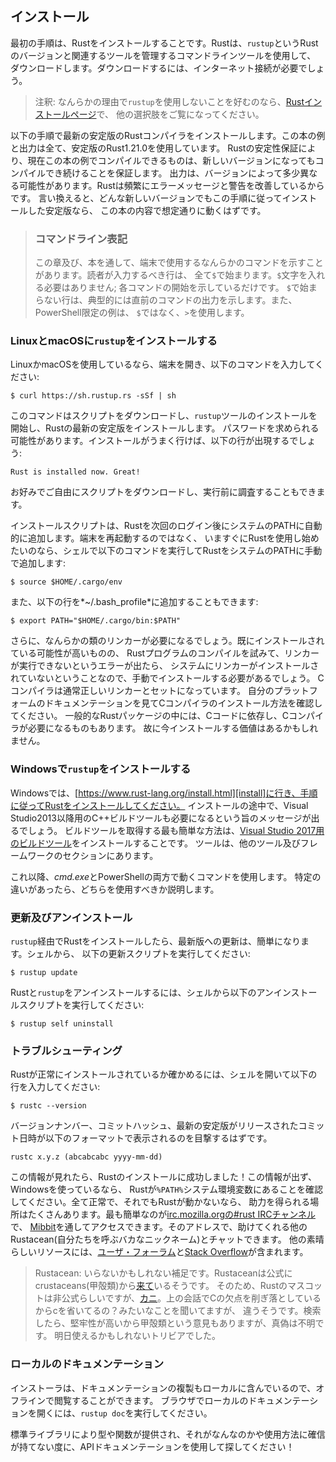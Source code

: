 <!-- ## Installation -->

## インストール

<!-- The first step is to install Rust. We’ll download Rust through `rustup`, a -->
<!-- command line tool for managing Rust versions and associated tools. You’ll need -->
<!-- an internet connection for the download. -->

最初の手順は、Rustをインストールすることです。Rustは、`rustup`というRustのバージョンと関連するツールを管理するコマンドラインツールを使用して、
ダウンロードします。ダウンロードするには、インターネット接続が必要でしょう。

<!-- > Note: If you prefer not to use `rustup` for some reason, please see [the Rust -->
<!-- > installation page](https://www.rust-lang.org/install.html) for other options. -->

> 注釈: なんらかの理由で`rustup`を使用しないことを好むのなら、[Rustインストールページ](https://www.rust-lang.org/install.html)で、
> 他の選択肢をご覧になってください。

<!-- The following steps install the latest stable version of the Rust compiler. All -->
<!-- the examples and output in this book use stable Rust 1.21.0. Rust’s stability -->
<!-- guarantees ensure that all the examples in the book that compile will continue -->
<!-- to compile with newer Rust versions. The output might differ slightly between -->
<!-- versions, because Rust often improves error messages and warnings. In other -->
<!-- words, any newer, stable version of Rust you install using these steps should -->
<!-- work as expected with the content of this book. -->

以下の手順で最新の安定版のRustコンパイラをインストールします。この本の例と出力は全て、安定版のRust1.21.0を使用しています。
Rustの安定性保証により、現在この本の例でコンパイルできるものは、新しいバージョンになってもコンパイルでき続けることを保証します。
出力は、バージョンによって多少異なる可能性があります。Rustは頻繁にエラーメッセージと警告を改善しているからです。
言い換えると、どんな新しいバージョンでもこの手順に従ってインストールした安定版なら、
この本の内容で想定通りに動くはずです。

<!-- > ### Command Line Notation -->
<!-- > -->
<!-- > In this chapter and throughout the book, we’ll show some commands used in the -->
<!-- > terminal. Lines that you should enter in a terminal all start with `$`. You -->
<!-- > don’t need to type in the `$` character; it indicates the start of each -->
<!-- > command. Lines that don't start with `$` typically show the output of the -->
<!-- > previous command. Additionally, PowerShell-specific examples will use `>` -->
<!-- > rather than `$`. -->

> ### コマンドライン表記
> この章及び、本を通して、端末で使用するなんらかのコマンドを示すことがあります。読者が入力するべき行は、
> 全て`$`で始まります。`$`文字を入れる必要はありません; 各コマンドの開始を示しているだけです。
> `$`で始まらない行は、典型的には直前のコマンドの出力を示します。また、PowerShell限定の例は、
> `$`ではなく、`>`を使用します。

<!-- ### Installing `rustup` on Linux or macOS -->

### LinuxとmacOSに`rustup`をインストールする

<!-- If you’re using Linux or macOS, open a terminal and enter the following command: -->

LinuxかmacOSを使用しているなら、端末を開き、以下のコマンドを入力してください:

```text
$ curl https://sh.rustup.rs -sSf | sh
```

<!-- The command downloads a script and starts the installation of the `rustup` -->
<!-- tool, which installs the latest stable version of Rust. You might be prompted -->
<!-- for your password. If the install is successful, the following line will appear: -->

このコマンドはスクリプトをダウンロードし、`rustup`ツールのインストールを開始し、Rustの最新の安定版をインストールします。
パスワードを求められる可能性があります。インストールがうまく行けば、以下の行が出現するでしょう:

```text
Rust is installed now. Great!
```

<!-- If you prefer, feel free to download the script and inspect it before running -->
<!-- it. -->

お好みでご自由にスクリプトをダウンロードし、実行前に調査することもできます。

<!-- The installation script automatically adds Rust to your system PATH after your -->
<!-- next login. If you want to start using Rust right away instead of restarting -->
<!-- your terminal, run the following command in your shell to add Rust to your -->
<!-- system PATH manually: -->

インストールスクリプトは、Rustを次回のログイン後にシステムのPATHに自動的に追加します。端末を再起動するのではなく、
いますぐにRustを使用し始めたいのなら、シェルで以下のコマンドを実行してRustをシステムのPATHに手動で追加します:

```text
$ source $HOME/.cargo/env
```

<!-- Alternatively, you can add the following line to your *~/.bash_profile*: -->

また、以下の行を*~/.bash_profile*に追加することもできます:

```text
$ export PATH="$HOME/.cargo/bin:$PATH"
```

<!-- Additionally, you’ll need a linker of some kind. It’s likely one is already -->
<!-- installed, but when you try to compile a Rust program and get errors indicating -->
<!-- that a linker could not execute, that means a linker isn’t installed on your -->
<!-- system and you’ll need to install one manually. C compilers usually come with -->
<!-- the correct linker. Check your platform’s documentation for how to install a C -->
<!-- compiler. Also, some common Rust packages depend on C code and will need a C -->
<!-- compiler. Therefore, it might be worth installing one now. -->

さらに、なんらかの類のリンカーが必要になるでしょう。既にインストールされている可能性が高いものの、
Rustプログラムのコンパイルを試みて、リンカーが実行できないというエラーが出たら、
システムにリンカーがインストールされていないということなので、手動でインストールする必要があるでしょう。
Cコンパイラは通常正しいリンカーとセットになっています。
自分のプラットフォームのドキュメンテーションを見てCコンパイラのインストール方法を確認してください。
一般的なRustパッケージの中には、Cコードに依存し、Cコンパイラが必要になるものもあります。
故に今インストールする価値はあるかもしれません。

<!-- ### Installing `rustup` on Windows -->

### Windowsで`rustup`をインストールする

<!-- On Windows, go to [https://www.rust-lang.org/install.html][install] and follow -->
<!-- the instructions for installing Rust. At some point in the installation, you’ll -->
<!-- receive a message explaining that you’ll also need the C++ build tools for -->
<!-- Visual Studio 2013 or later. The easiest way to acquire the build tools is to -->
<!-- install [Build Tools for Visual Studio 2017][visualstudio]. The tools are in -->
<!-- the Other Tools and Frameworks section. -->

Windowsでは、[https://www.rust-lang.org/install.html][install]に行き、手順に従ってRustをインストールしてください。
インストールの途中で、Visual Studio2013以降用のC++ビルドツールも必要になるという旨のメッセージが出るでしょう。
ビルドツールを取得する最も簡単な方法は、[Visual Studio 2017用のビルドツール][visualstudio]をインストールすることです。
ツールは、他のツール及びフレームワークのセクションにあります。

[install]: https://www.rust-lang.org/install.html
[visualstudio]: https://www.visualstudio.com/downloads/

<!-- The rest of this book uses commands that work in both *cmd.exe* and PowerShell. -->
<!-- If there are specific differences, we’ll explain which to use. -->

これ以降、*cmd.exe*とPowerShellの両方で動くコマンドを使用します。
特定の違いがあったら、どちらを使用すべきか説明します。

<!-- ### Updating and Uninstalling -->

### 更新及びアンインストール

<!-- After you’ve installed Rust via `rustup`, updating to the latest version is -->
<!-- easy. From your shell, run the following update script: -->

`rustup`経由でRustをインストールしたら、最新版への更新は、簡単になります。シェルから、
以下の更新スクリプトを実行してください:

```text
$ rustup update
```

<!-- To uninstall Rust and `rustup`, run the following uninstall script from your -->
<!-- shell: -->

Rustと`rustup`をアンインストールするには、シェルから以下のアンインストールスクリプトを実行してください:

```text
$ rustup self uninstall
```

<!-- ### Troubleshooting -->

### トラブルシューティング

<!-- To check whether you have Rust installed correctly, open a shell and enter this -->
<!-- line: -->

Rustが正常にインストールされているか確かめるには、シェルを開いて以下の行を入力してください:

```text
$ rustc --version
```

<!-- You should see the version number, commit hash, and commit date for the latest -->
<!-- stable version that has been released in the following format: -->

バージョンナンバー、コミットハッシュ、最新の安定版がリリースされたコミット日時が以下のフォーマットで表示されるのを目撃するはずです。

```text
rustc x.y.z (abcabcabc yyyy-mm-dd)
```

<!-- If you see this information, you have installed Rust successfully! If you don’t -->
<!-- see this information and you’re on Windows, check that Rust is in your `%PATH%` -->
<!-- system variable. If that’s all correct and Rust still isn’t working, there are -->
<!-- a number of places you can get help. The easiest is [the #rust IRC channel on -->
<!-- irc.mozilla.org][irc], which you can access through -->
<!-- [Mibbit][mibbit]. At that address you can chat with other Rustaceans (a silly -->
<!-- nickname we call ourselves) who can help you out. Other great resources include -->
<!-- [the Users forum][users] and [Stack Overflow][stackoverflow]. -->

この情報が見れたら、Rustのインストールに成功しました！この情報が出ず、Windowsを使っているなら、
Rustが`%PATH%`システム環境変数にあることを確認してください。全て正常で、それでもRustが動かないなら、
助力を得られる場所はたくさんあります。最も簡単なのが[irc.mozilla.orgの#rust IRCチャンネル][irc]で、
[Mibbit][mibbit]を通してアクセスできます。そのアドレスで、助けてくれる他のRustacean(自分たちを呼ぶバカなニックネーム)とチャットできます。
他の素晴らしいリソースには、[ユーザ・フォーラム][users]と[Stack Overflow][stackoverflow]が含まれます。

> Rustacean: いらないかもしれない補足です。Rustaceanは公式にcrustaceans(甲殻類)から[来て][twitter]いるそうです。
> そのため、Rustのマスコットは非公式らしいですが、[カニ][mascott]。上の会話でCの欠点を削ぎ落としているからcを省いてるの？みたいなことを聞いてますが、
> 違うそうです。検索したら、堅牢性が高いから甲殻類という意見もありますが、真偽は不明です。
> 明日使えるかもしれないトリビアでした。

[irc]: irc://irc.mozilla.org/#rust
[mibbit]: http://chat.mibbit.com/?server=irc.mozilla.org&channel=%23rust
[users]: https://users.rust-lang.org/
[stackoverflow]: http://stackoverflow.com/questions/tagged/rust
[twitter]: https://mobile.twitter.com/rustlang/status/916284650674323457
[mascott]: https://www.slideshare.net/wolf-dog/ss-64026540

<!-- ### Local Documentation -->

### ローカルのドキュメンテーション

<!-- The installer also includes a copy of the documentation locally, so you can -->
<!-- read it offline. Run `rustup doc` to open the local documentation in your -->
<!-- browser. -->

インストーラは、ドキュメンテーションの複製もローカルに含んでいるので、オフラインで閲覧することができます。
ブラウザでローカルのドキュメンテーションを開くには、`rustup doc`を実行してください。

<!-- Any time a type or function is provided by the standard library and you’re not -->
<!-- sure what it does or how to use it, use the application programming interface -->
<!-- (API) documentation to find out! -->

標準ライブラリにより型や関数が提供され、それがなんなのかや使用方法に確信が持てない度に、APIドキュメンテーションを使用して探してください！
